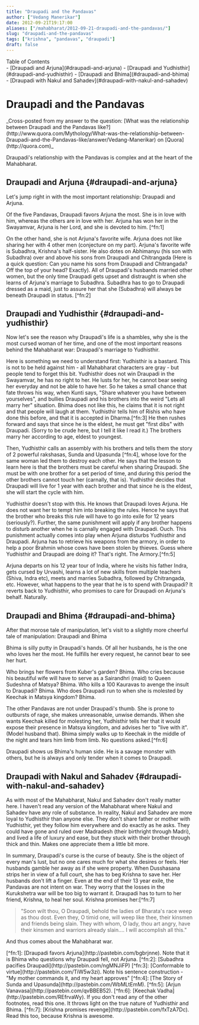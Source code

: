 ```yaml
---
title: "Draupadi and the Pandavas"
author: ["Vedang Manerikar"]
date: 2012-09-21T19:17:00
aliases: ["/mahabharat/2012-09-21-draupadi-and-the-pandavas/"]
slug: "draupadi-and-the-pandavas"
tags: ["krishna", "pandavas", "draupadi"]
draft: false
---
```


<div class="ox-neuron-main">
<div class="ox-neuron-toc">
<div class="ox-neuron-toc-contents">
<div class="ox-neuron-toc-heading">Table of Contents</div>
<div class="ox-neuron-toc-items">
- [Draupadi and Arjuna](#draupadi-and-arjuna)
- [Draupadi and Yudhisthir](#draupadi-and-yudhisthir)
- [Draupadi and Bhima](#draupadi-and-bhima)
- [Draupadi with Nakul and Sahadev](#draupadi-with-nakul-and-sahadev)</div>
</div>
</div>

<div class="ox-neuron-article">
<h1 class="ox-neuron-article-heading">Draupadi and the Pandavas</h1>
<div class="ox-neuron-article-contents">
_Cross-posted from my answer to the question: [What was the relationship between Draupadi and the Pandavas like?](http://www.quora.com/Mythology/What-was-the-relationship-between-Draupadi-and-the-Pandavas-like/answer/Vedang-Manerikar) on [Quora](http://quora.com)_

Draupadi's relationship with the Pandavas is complex and at the heart of the Mahabharat.

<!--more-->


## Draupadi and Arjuna {#draupadi-and-arjuna}

Let's jump right in with the most important relationship: Draupadi and Arjuna.

Of the five Pandavas, Draupadi favors Arjuna the most. She is in love with him, whereas the others are in love with her. Arjuna has won her in the Swayamvar, Arjuna is her Lord, and she is devoted to him.&nbsp;[^fn:1]

On the other hand, she is not Arjuna's favorite wife. Arjuna does not like sharing her with 4 other men (conjecture on my part). Arjuna's favorite wife is Subadhra, Krishna's half-sister. He also dotes on Abhimanyu (his son with Subadhra) over and above his sons from Draupadi and Chitrangada (Here is a quick question: Can you name his sons from Draupadi and Chitrangada? Off the top of your head? Exactly). All of Draupadi's husbands married other women, but the only time Draupadi gets upset and distraught is when she learns of Arjuna's marriage to Subadhra. Subadhra has to go to Draupadi dressed as a maid, just to assure her that she (Subadhra) will always be beneath Draupadi in status.&nbsp;[^fn:2]


## Draupadi and Yudhisthir {#draupadi-and-yudhisthir}

Now let's see the reason why Draupadi's life is a shambles, why she is the most cursed woman of her time, and one of the most important reasons behind the Mahabharat war: Draupadi's marriage to Yudhisthir.

Here is something we need to understand first: Yudhisthir is a bastard. This is not to be held against him - all Mahabharat characters are gray - but people tend to forget this bit. Yudhisthir <span class="underline">does not</span> win Draupadi in the Swayamvar, he has no right to her. He lusts for her, he cannot bear seeing her everyday and not be able to have her. So he takes a small chance that fate throws his way, when Kunti says, "Share whatever you have between yourselves", and bullies Draupadi and his brothers into the weird "Lets all marry her" situation. Bhima does not like this, he claims that it is not right and that people will laugh at them. Yudhisthir tells him of Rishis who have done this before, and that it is accepted in Dharma.[^fn:3] He then rushes forward and says that since he is the eldest, he must get "first dibs" with Draupadi. (Sorry to be crude here, but I tell it like I read it.) The brothers marry her according to age, eldest to youngest.

Then, Yudhisthir calls an assembly with his brothers and tells them the story of 2 powerful rakshasas, Sunda and Upasunda&nbsp;[^fn:4], whose love for the same woman led them to destroy each other. He says that the lesson to learn here is that the brothers must be careful when sharing Draupadi. She must be with one brother for a set period of time, and during this period the other brothers cannot touch her (carnally, that is). Yudhisthir decides that Draupadi will live for 1 year with each brother and that since he is the eldest, she will start the cycle with him.

Yudhisthir doesn't stop with this. He knows that Draupadi loves Arjuna. He does not want her to tempt him into breaking the rules. Hence he says that the brother who breaks this rule will have to go into exile for 12 years (seriously?). Further, the same punishment will apply if any brother happens to disturb another when he is carnally engaged with Draupadi. Ouch. This punishment actually comes into play when Arjuna disturbs Yudhisthir and Draupadi. Arjuna has to retrieve his weapons from the armory, in order to help a poor Brahmin whose cows have been stolen by thieves. Guess where Yudhisthir and Draupadi are doing it? That's right. The Armory.[^fn:5]

Arjuna departs on his 12 year tour of India, where he visits his father Indra, gets cursed by Urvashi, learns a lot of new skills from multiple teachers (Shiva, Indra etc), meets and marries Subadhra, followed by Chitrangada, etc. However, what happens to the year that he is to spend with Draupadi? It reverts back to Yudhisthir, who promises to care for Draupadi on Arjuna's behalf. Naturally.


## Draupadi and Bhima {#draupadi-and-bhima}

After that morose tale of manipulation, let's visit to a slightly more cheerful tale of manipulation: Draupadi and Bhima

Bhima is silly putty in Draupadi's hands. Of all her husbands, he is the one who loves her the most. He fulfills her every request, he cannot bear to see her hurt.

Who brings her flowers from Kuber's garden? Bhima. Who cries because his beautiful wife will have to serve as a Sairandhri (maid) to Queen Sudeshna of Matsya? Bhima. Who kills a 100 Kauravas to avenge the insult to Draupadi? Bhima. Who does Draupadi run to when she is molested by Keechak in Matsya kingdom? Bhima.

The other Pandavas are not under Draupadi's thumb. She is prone to outbursts of rage, she makes unreasonable, unwise demands. When she wants Keechak killed for molesting her, Yudhisthir tells her that it would expose their presence in Matsya kingdom, and advises her to "live with it". (Model husband that). Bhima simply walks up to Keechak in the middle of the night and tears him limb from limb. No questions asked.[^fn:6]

Draupadi shows us Bhima's human side. He is a savage monster with others, but he is always and only tender when it comes to Draupadi.


## Draupadi with Nakul and Sahadev {#draupadi-with-nakul-and-sahadev}

As with most of the Mahabharat, Nakul and Sahadev don't really matter here. I haven't read any version of the Mahabharat where Nakul and Sahadev have any role of substance. In reality, Nakul and Sahadev are more loyal to Yudhisthir than anyone else. They don't share father or mother with Yudhisthir, yet they follow him everywhere and do exactly as he asks. They could have gone and ruled over Madradesh (their birthright through Madri), and lived a life of luxury and ease, but they stuck with their brother through thick and thin. Makes one appreciate them a little bit more.

In summary, Draupadi's curse is the curse of beauty. She is the object of every man's lust, but no one cares much for what she desires or feels. Her husbands gamble her away as if she were property. When Dusshasana strips her in view of a full court, she has to beg Krishna to save her. Her husbands don't lift a finger. Even at the end of their 13 year exile, the Pandavas are not intent on war. They worry that the losses in the Kurukshetra war will be too big to warrant it. Draupadi has to turn to her friend, Krishna, to heal her soul. Krishna promises her:[^fn:7]

> "Soon wilt thou, O Draupadi, behold the ladies of Bharata's race weep as thou dost. Even they, O timid one, will weep like thee, their kinsmen and friends being slain. They with whom, O lady, thou art angry, have their kinsmen and warriors already slain.... I will accomplish all this."

And thus comes about the Mahabharat war.

</div>
</div>
<div class="ox-neuron-footnotes">
<div class="ox-neuron-footnotes-contents">
[^fn:1]: [Draupadi favors Arjuna](http://pastebin.com/bgbrjnne). Note that it is Bhima who questions why Draupadi fell, not Arjuna.
[^fn:2]: [Subadhra pacifies Draupadi](http://pastebin.com/ngMNJiFP)
[^fn:3]: [Conformable to virtue](http://pastebin.com/TiW5w3zi). Note his sentence construction - "My mother commands it, and my heart approves"
[^fn:4]: [The Story of Sunda and Upasunda](http://pastebin.com/WbMLtEmM).
[^fn:5]: [Arjun Vanavasa](http://pastebin.com/qvBBEB52).
[^fn:6]: [Keechak Vadha](http://pastebin.com/REfrvaWy). If you don't read any of the other footnotes, read this one. It throws light on the true nature of Yudhisthir and Bhima.
[^fn:7]: [Krishna promises revenge](http://pastebin.com/fxTzA7Dc). Read this too, because Krishna is awesome.
</div>
</div>
</div>
